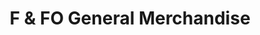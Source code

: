 ---
title: "F & FO General Merchandise"
url: /dumaguete/f-and-fo-general-merchandise/
shop: bicycle
---